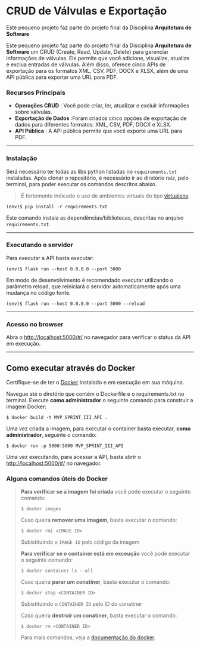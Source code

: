 # CRUD de Válvulas e Exportação

Este pequeno projeto faz parte do projeto final da Disciplina **Arquitetura de Software**

Este pequeno projeto faz parte do projeto final da Disciplina **Arquitetura de Software** um CRUD (Create, Read, Update, Delete) para gerenciar informações de válvulas. Ele permite que você adicione, visualize, atualize e exclua entradas de válvulas. Além disso, oferece cinco APIs de exportação para os formatos XML, CSV, PDF, DOCX e XLSX, além de uma API pública para exportar uma URL para PDF.

### Recursos Principais

* **Operações CRUD** : Você pode criar, ler, atualizar e excluir informações sobre válvulas.
* **Exportação de Dados** :Foram criados cinco opções de exportação de dados para diferentes formatos: XML, CSV, PDF, DOCX e XLSX.
* **API Pública** : A API pública permite que você exporte uma URL para PDF.

---

### Instalação

Será necessário ter todas as libs python listadas no `requirements.txt` instaladas.
Após clonar o repositório, é necessário ir ao diretório raiz, pelo terminal, para poder executar os comandos descritos abaixo.

> É fortemente indicado o uso de ambientes virtuais do tipo [virtualenv](https://virtualenv.pypa.io/en/latest/installation.html).

```
(env)$ pip install -r requirements.txt
```

Este comando instala as dependências/bibliotecas, descritas no arquivo `requirements.txt`.

---

### Executando o servidor

Para executar a API  basta executar:

```
(env)$ flask run --host 0.0.0.0 --port 5000
```

Em modo de desenvolvimento é recomendado executar utilizando o parâmetro reload, que reiniciará o servidor
automaticamente após uma mudança no código fonte.

```
(env)$ flask run --host 0.0.0.0 --port 5000 --reload
```

---

### Acesso no browser

Abra o [http://localhost:5000/#/](http://localhost:5000/#/) no navegador para verificar o status da API em execução.

---

## Como executar através do Docker

Certifique-se de ter o [Docker](https://docs.docker.com/engine/install/) instalado e em execução em sua máquina.

Navegue até o diretório que contém o Dockerfile e o requirements.txt no terminal.
Execute **como administrador** o seguinte comando para construir a imagem Docker:

```
$ docker build -t MVP_SPRINT_III_API .
```

Uma vez criada a imagem, para executar o container basta executar, **como administrador**, seguinte o comando:

```
$ docker run -p 5000:5000 MVP_SPRINT_III_API
```

Uma vez executando, para acessar a API, basta abrir o [http://localhost:5000/#/](http://localhost:5000/#/) no navegador.

### Alguns comandos úteis do Docker

> **Para verificar se a imagem foi criada** você pode executar o seguinte comando:
>
> ```
> $ docker images
> ```
> Caso queira **remover uma imagem**, basta executar o comando:
>
> ```
> $ docker rmi <IMAGE ID>
> ```
> Subistituindo o `IMAGE ID` pelo código da imagem
>
> **Para verificar se o container está em exceução** você pode executar o seguinte comando:
>
> ```
> $ docker container ls --all
> ```
> Caso queira **parar um conatiner**, basta executar o comando:
>
> ```
> $ docker stop <CONTAINER ID>
> ```
> Subistituindo o `CONTAINER ID` pelo ID do conatiner
>
> Caso queira **destruir um conatiner**, basta executar o comando:
>
> ```
> $ docker rm <CONTAINER ID>
> ```
> Para mais comandos, veja a [documentação do docker](https://docs.docker.com/engine/reference/run/).
